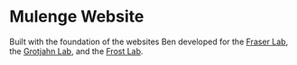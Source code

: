 # Mulenge Website

Built with the foundation of the websites Ben developed for the [Fraser Lab](https://fraserlab.com), the [Grotjahn Lab](https://grotjahnlab.org), and the [Frost Lab](https://frostlab.org).

